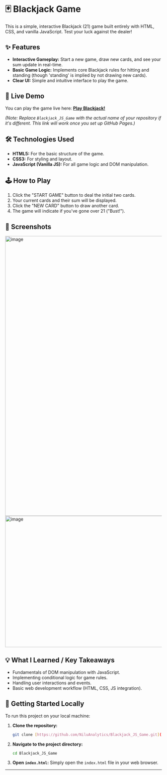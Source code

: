 # 🃏 Blackjack Game

This is a simple, interactive Blackjack (21) game built entirely with HTML, CSS, and vanilla JavaScript. Test your luck against the dealer!

## ✨ Features

* **Interactive Gameplay:** Start a new game, draw new cards, and see your sum update in real-time.
* **Basic Game Logic:** Implements core Blackjack rules for hitting and standing (though 'standing' is implied by not drawing new cards).
* **Clear UI:** Simple and intuitive interface to play the game.

## 🚀 Live Demo

You can play the game live here:
**[Play Blackjack!](https://niluanalytics.github.io/Blackjack_JS_Game/)**

*(Note: Replace `Blackjack_JS_Game` with the actual name of your repository if it's different. This link will work once you set up GitHub Pages.)*

## 🛠️ Technologies Used

* **HTML5:** For the basic structure of the game.
* **CSS3:** For styling and layout.
* **JavaScript (Vanilla JS):** For all game logic and DOM manipulation.

## 🕹️ How to Play

1.  Click the "START GAME" button to deal the initial two cards.
2.  Your current cards and their sum will be displayed.
3.  Click the "NEW CARD" button to draw another card.
4.  The game will indicate if you've gone over 21 ("Bust!").

## 📸 Screenshots

<img width="1919" height="899" alt="image" src="https://github.com/user-attachments/assets/8672cb36-9b27-45c6-85a7-e584b0171549" />

<img width="567" height="422" alt="image" src="https://github.com/user-attachments/assets/d321ae48-11e0-4571-8a37-dd32f4264bd9" />


## 💡 What I Learned / Key Takeaways

* Fundamentals of DOM manipulation with JavaScript.
* Implementing conditional logic for game rules.
* Handling user interactions and events.
* Basic web development workflow (HTML, CSS, JS integration).

## 🚀 Getting Started Locally

To run this project on your local machine:

1.  **Clone the repository:**
    ```bash
    git clone [https://github.com/NiluAnalytics/Blackjack_JS_Game.git](https://github.com/NiluAnalytics/Blackjack_JS_Game.git)
    ```
2.  **Navigate to the project directory:**
    ```bash
    cd Blackjack_JS_Game
    ```
3.  **Open `index.html`:** Simply open the `index.html` file in your web browser.

---
